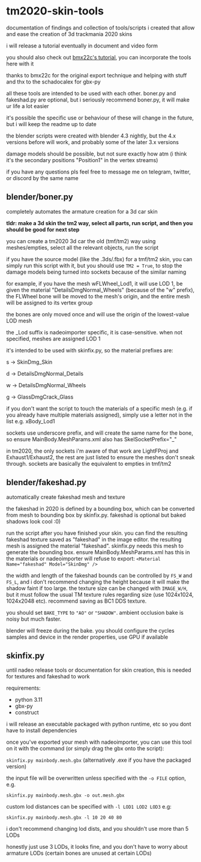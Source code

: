 # tm2020-skin-tools
documentation of findings and collection of tools/scripts i created that allow and ease the creation of 3d trackmania 2020 skins

i will release a tutorial eventually in document and video form

you should also check out [bmx22c's tutorial](https://www.youtube.com/watch?v=yXS1dwcq1Cs), you can incorporate the tools here with it

thanks to bmx22c for the original export technique and helping with stuff and thx to the schadocalex for gbx-py

all these tools are intended to be used with each other. boner.py and fakeshad.py are optional, but i seriously recommend boner.py, it will make ur life a lot easier

it's possible the specific use or behaviour of these will change in the future, but i will keep the readme up to date

the blender scripts were created with blender 4.3 nightly, but the 4.x versions before will work, and probably some of the later 3.x versions

damage models should be possible, but not sure exactly how atm (i think it's the secondary positions "Position1" in the vertex streams)

if you have any questions pls feel free to message me on telegram, twitter, or discord by the same name

## blender/boner.py
completely automates the armature creation for a 3d car skin

**tldr: make a 3d skin the tm2 way, select all parts, run script, and then you should be good for next step**

you can create a tm2020 3d car the old (tmf/tm2) way using meshes/empties, select all the relevant objects, run the script

if you have the source model (like the .3ds/.fbx) for a tmf/tm2 skin, you can simply run this script with it, but you should use ``TM2 = True``, to stop the damage models being turned into sockets because of the similar naming

for example, if you have the mesh wFLWheel_Lod1, it will use LOD 1, be given the material "DetailsDmgNormal_Wheels" (because of the "w" prefix), the FLWheel bone will be moved to the mesh's origin, and the entire mesh will be assigned to its vertex group

the bones are only moved once and will use the origin of the lowest-value LOD mesh

the _Lod suffix is nadeoimporter specific, it is case-sensitive. when not specified, meshes are assigned LOD 1

it's intended to be used with skinfix.py, so the material prefixes are:

s -> SkinDmg_Skin

d -> DetailsDmgNormal_Details

w -> DetailsDmgNormal_Wheels

g -> GlassDmgCrack_Glass

if you don't want the script to touch the materials of a specific mesh (e.g. if you already have multiple materials assigned), simply use a letter not in the list e.g. xBody_Lod1

sockets use underscore prefix, and will create the same name for the bone, so ensure MainBody.MeshParams.xml also has SkelSocketPrefix="_"

in tm2020, the only sockets i'm aware of that work are LightFProj and Exhaust1/Exhaust2, the rest are just listed to ensure the meshes don't sneak through. sockets are basically the equivalent to empties in tmf/tm2

## blender/fakeshad.py
automatically create fakeshad mesh and texture

the fakeshad in 2020 is defined by a bounding box, which can be converted from mesh to bounding box by skinfix.py. fakeshad is optional but baked shadows look cool :0)

run the script after you have finished your skin. you can find the resulting fakeshad texture saved as "fakeshad" in the image editor. the resulting mesh is assigned the material "fakeshad".  skinfix.py needs this mesh to generate the bounding box. ensure MainBody.MeshParams.xml has this in the materials or nadeoimporter will refuse to export:
``<Material Name="fakeshad" Model="SkinDmg" />``

the width and length of the fakeshad bounds can be controlled by ``FS_W`` and ``FS_L``, and i don't recommend changing the height because it will make the shadow faint if too large. the texture size can be changed with ``IMAGE_W/H``, but it must follow the usual TM texture rules regarding size (use 1024x1024, 1024x2048 etc). recommend saving as BC1 DDS texture.

you should set ``BAKE_TYPE`` to ``"AO"`` or ``"SHADOW"``. ambient occlusion bake is noisy but much faster.

blender will freeze during the bake. you should configure the cycles samples and device in the render properties, use GPU if available


## skinfix.py
until nadeo release tools or documentation for skin creation, this is needed for textures and fakeshad to work

requirements:
- python 3.11
- gbx-py
- construct

i will release an executable packaged with python runtime, etc so you dont have to install dependencies

once you've exported your mesh with nadeoimporter, you can use this tool on it with the command (or simply drag the gbx onto the script):

``skinfix.py mainbody.mesh.gbx`` (alternatively .exe if you have the packaged version)

the input file will be overwritten unless specified with the ``-o FILE`` option, e.g. 

``skinfix.py mainbody.mesh.gbx -o out.mesh.gbx``

custom lod distances can be specified with ``-l LOD1 LOD2 LOD3`` e.g:

``skinfix.py mainbody.mesh.gbx -l 10 20 40 80``

i don't recommend changing lod dists, and you shouldn't use more than 5 LODs

honestly just use 3 LODs, it looks fine, and you don't have to worry about armature LODs (certain bones are unused at certain LODs)
